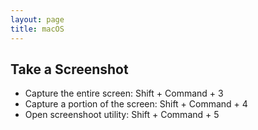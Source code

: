 ```yaml
---
layout: page
title: macOS
---
```


## Take a Screenshot
- Capture the entire screen: Shift + Command + 3
- Capture a portion of the screen: Shift + Command + 4
- Open screenshoot utility:  Shift + Command + 5
